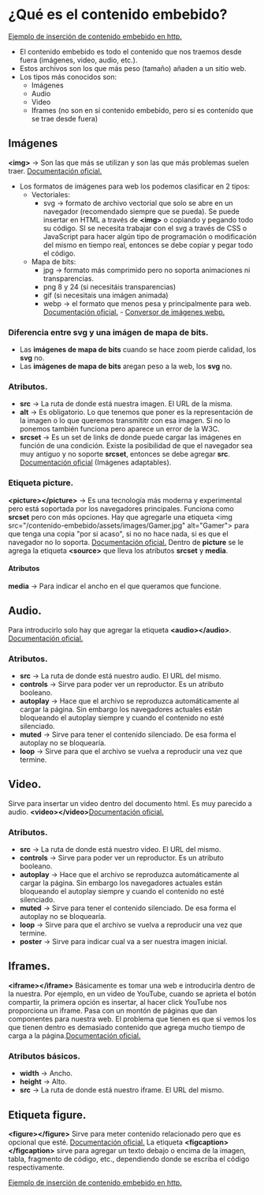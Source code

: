 ﻿# ¿Qué es el contenido embebido?

[Ejemplo de inserción de contenido embebido en http.](https://github.com/Juan122113/curso-html-2022/blob/main/contenido-embebido/contenido%20embebido.html)

+ El contenido embebido es todo el contenido que nos traemos desde fuera (imágenes, video, audio, etc.).
+ Estos archivos son los que más peso (tamaño) añaden a un sitio web.
+ Los tipos más conocidos son:
    + Imágenes
    + Audio
    + Video
    + Iframes (no son en sí contenido embebido, pero sí es contenido que se trae desde fuera)

## Imágenes

**\<img>** -> Son las que más se utilizan y son las que más problemas suelen traer. [Documentación oficial.](https://developer.mozilla.org/es/docs/Web/HTML/Element/img)

+ Los formatos de imágenes para web los podemos clasificar en 2 tipos:
    + Vectoriales:
        + svg -> formato de archivo vectorial que solo se abre en un navegador (recomendado siempre que se pueda). Se puede insertar en HTML a través de **\<img>** o copiando y pegando todo su código. SI se necesita trabajar con el svg a través de CSS o JavaScript para hacer algún tipo de programación o modificación del mismo en tiempo real, entonces se debe copiar y pegar todo el código.
    + Mapa de bits:
        + jpg -> formato más comprimido pero no soporta animaciones ni transparencias.
        + png 8 y 24 (si necesitáis transparencias)
        + gif (si necesitais una imágen animada)
        + webp -> el formato que menos pesa y principalmente para web. [Documentación oficial.](https://developers.google.com/speed/webp) - [Conversor de imágenes webp.](https://imagen.online-convert.com/es/convertir-a-webp)

### Diferencia entre svg y una imágen de mapa de bits.

+ Las __imágenes de mapa de bits__ cuando se hace zoom pierde calidad, los **svg** no.
+ Las __imágenes de mapa de bits__ aregan peso a la web, los **svg** no.

### Atributos.

+ **src** -> La ruta de donde está nuestra imagen. El URL de la misma.
+ **alt** -> Es obligatorio. Lo que tenemos que poner es la representación de la imagen o lo que queremos transmititr con esa imagen. Si no lo ponemos también funciona pero aparece un error de la W3C.
+ **srcset** -> Es un set de links de donde puede cargar las imágenes en función de una condición. Existe la posibilidad de que el navegador sea muy antiguo y no soporte **srcset**, entonces se debe agregar **src**. [Documentación oficial](https://developer.mozilla.org/es/docs/Learn/HTML/Multimedia_and_embedding/Responsive_images) (Imágenes adaptables).

### Etiqueta picture.

**\<picture>\</picture>** -> Es una tecnología más moderna y experimental pero está soportada por los navegadores principales. Funciona como __srcset__ pero con más opciones. Hay que agregarle una etiqueta \<img  src="/contenido-embebido/assets/images/Gamer.jpg"  alt="Gamer"> para que tenga una copia "por si acaso", si no no hace nada, si es que el navegador no lo soporta. [Documentación oficial.](https://developer.mozilla.org/es/docs/Web/HTML/Element/picture)
Dentro de **picture** se le agrega la etiqueta **\<source>** que lleva los atributos __srcset__ y __media__.

#### Atributos

**media** -> Para indicar el ancho en el  que queramos que funcione.

## Audio.

Para introducirlo solo hay que agregar la etiqueta **\<audio>\</audio>**. [Documentación oficial.](https://developer.mozilla.org/es/docs/Web/HTML/Element/audio)

### Atributos.

+ **src** -> La ruta de donde está nuestro audio. El URL del mismo.
+ **controls** -> Sirve para poder ver un reproductor. Es un atributo booleano.
+ **autoplay** -> Hace que el archivo se reproduzca automáticamente al cargar la página. Sin embargo los navegadores actuales están bloqueando el autoplay siempre y cuando el contenido no esté silenciado.
+ **muted** -> Sirve para tener el contenido silenciado. De esa forma el autoplay no se bloquearía.
+ **loop** -> Sirve para que el archivo se vuelva a reproducir una vez que termine.

## Video.

Sirve para insertar un video dentro del documento html. Es muy parecido a audio. **\<video>\</video>**[Documentación oficial.](https://developer.mozilla.org/es/docs/Web/HTML/Element/video)

### Atributos.

+ **src** -> La ruta de donde está nuestro video. El URL del mismo.
+  **controls** -> Sirve para poder ver un reproductor. Es un atributo booleano.
+  **autoplay** -> Hace que el archivo se reproduzca automáticamente al cargar la página. Sin embargo los navegadores actuales están bloqueando el autoplay siempre y cuando el contenido no esté silenciado.
+ **muted** -> Sirve para tener el contenido silenciado. De esa forma el autoplay no se bloquearía.
+ **loop** -> Sirve para que el archivo se vuelva a reproducir una vez que termine.
+ **poster** -> Sirve para indicar cual va a ser nuestra imagen inicial.

## Iframes.

**\<iframe>\</iframe>** Básicamente es tomar una web e introducirla dentro de la nuestra. Por ejemplo, en un video de YouTube, cuando se aprieta el botón compartir, la primera opción es insertar, al hacer click YouTube nos proporciona un iframe. Pasa con un montón de páginas que dan componentes para nuestra web. El problema que tienen es que si vemos los que tienen dentro es demasiado contenido que agrega mucho tiempo de carga a la página.[Documentación oficial.](https://developer.mozilla.org/es/docs/Web/HTML/Element/iframe)

### Atributos básicos.

+ **width** -> Ancho.
+ **height** -> Alto.
+ **src** -> La ruta de donde está nuestro iframe. El URL del mismo.

## Etiqueta figure.

**\<figure>\</figure>** Sirve para meter contenido relacionado pero que es opcional que esté. [Documentación oficial.](https://developer.mozilla.org/es/docs/Web/HTML/Element/figure)
La etiqueta __\<figcaption>\</figcaption>__ sirve para agregar un texto debajo o encima de la imagen, tabla, fragmento de código, etc., dependiendo donde se escriba el código respectivamente.

[Ejemplo de inserción de contenido embebido en http.](https://github.com/Juan122113/curso-html-2022/blob/main/contenido-embebido/contenido%20embebido.html)



